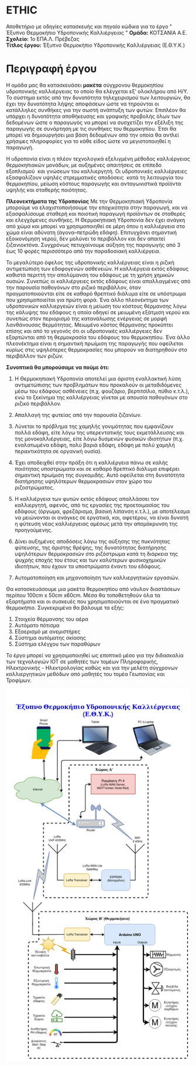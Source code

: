 # ETHIC
Αποθετήριο με οδηγίες κατασκευής και πηγαίο κώδικα για το έργο " Έξυπνο Θερμοκήπιο Υδροπονικής Καλλιέργειας "
**Ομάδα:** ΚΟΤΣΑΝΙΑ Α.Ε. <br/>
**Σχολείο:** 1ο ΕΠΑ.Λ. Πρέβεζας<br/>
**Τίτλος έργου:** Έξυπνο Θερμοκήπιο Υδροπονικής Καλλιέργειας (Ε.Θ.Υ.Κ.)<br/> 

Περιγραφή έργου
===============
Η ομάδα μας θα κατασκευάσει <b>μακέτα</b> σύγχρονου θερμοκηπίου υδροπονικής καλλιέργειας το οποίο θα ελέγχεται εξ' ολοκλήρου από Η/Υ. Το σύστημα εκτός από την δυνατότητα τηλεχειρισμού των λειτουργιών, θα έχει την δυνατότητα λήψης αποφάσεων ώστε να τηρούνται οι κατάλληλες συνθήκες για την σωστή ανάπτυξη των φυτών. Επιπλέον θα υπάρχει η δυνατότητα αποθήκευσης και γραφικής προβολής όλων των δεδομένων ώστε ο παραγωγός να μπορεί να συσχετίζει την εξέλιξη της παραγωγής σε συνάρτηση με τις συνθήκες του θερμοκηπίου. Έτσι θα μπορεί να δημιουργήσει μια βάση δεδομένων από την οποία θα αντλεί χρήσιμες πληροφορίες για το κάθε είδος ώστε να μεγιστοποιηθεί η παραγωγή.

Η υδροπονία είναι η πλέον τεχνολογικά εξελιγμένη μέθοδος καλλιέργειας θερμοκηπιακών μονάδων, με αυξημένες απαιτήσεις σε επίπεδο εξοπλισμού  και γνώσεων του καλλιεργητή. Οι υδροπονικές καλλιέργειες εξασφαλίζουν υψηλές στρεμματικές αποδόσεις  κατά τη λειτουργία του θερμοκηπίου, μείωση κόστους παραγωγής και ανταγωνιστικά προϊόντα υψηλής και σταθερής ποιότητας.

**Πλεονεκτήματα της Υδροπονίας**
Με την Θερμοκηπιακή Υδροπονία μπορούμε να ελαχιστοποιήσουμε την εποχικότητα στην παραγωγή, και να εξασφαλίσουμε σταθερή και ποιοτική παραγωγή προϊόντων σε σταθερές και ελεγχόμενες συνθήκες. Η Θερμοκηπιακή Υδροπονία δεν έχει ανάγκη από χώμα και μπορεί να χρησιμοποιηθεί σε μέρη όπου η καλλιέργεια στο χώμα είναι αδύνατη (άγονα–πετρώδη εδάφη).
Επιτυγχάνει σημαντική εξοικονόμηση νερού, δεν μολύνει το περιβάλλον και δεν απαιτεί ζιζανιοκτόνα. 
Συγχρόνως πετυχαίνουμε αύξηση της παραγωγής από 3 έως 10 φορές περισσότερο από την παραδοσιακή καλλιέργεια.

Το μεγαλύτερο όφελος της υδροπονικής καλλιέργειας είναι η ριζική αντιμετώπιση των εδαφογενών ασθενειών. Η καλλιέργεια εκτός εδάφους καθιστά περιττή την απολύμανση του εδάφους με τη χρήση χημικών ουσιών. Συνεπώς οι καλλιέργειες εκτός εδάφους είναι απαλλαγμένες από την παρουσία παθογόνων στο ριζικό περιβάλλον, όταν πραγματοποιούνται είτε σε καθαρό θρεπτικό διάλυμα είτε σε υπόστρωμα που χρησιμοποιείται για πρώτη φορά. Ένα άλλο πλεονέκτημα των υδροπονικών καλλιεργειών είναι η μείωση του κόστους θέρμανσης λόγω της κάλυψης του εδάφους η οποία οδηγεί σε μειωμένη εξάτμιση νερού και συνεπώς στον περιορισμό της κατανάλωσης ενέργειας σε μορφή λανθάνουσας θερμότητας. Μειωμένο κόστος θέρμανσης προκύπτει επίσης και από το γεγονός ότι οι υδροπονικές καλλιέργειες δεν εξαρτώνται από τη θερμοκρασία του εδάφους του θερμοκηπίου. Ένα άλλο πλεονέκτημα είναι η σημαντική πρωίμιση της παραγωγής που οφείλεται κυρίως στις υψηλότερες θερμοκρασίες που μπορούν να διατηρηθούν στο περιβάλλον των ριζών.

**Συνοπτικά θα μπορούσαμε να πούμε ότι:**
1. Η Θερμοκηπιακή Υδροπονία αποτελεί μια άριστη εναλλακτική λύση αντιμετώπισης των προβλημάτων που προκαλούν οι μεταδιδόμενες μέσω του εδάφους ασθένειες (π.χ. φουζάριο, βερτιτσίλιο, πύθιο κ.τ.λ.), ενώ το ξεκίνημα της καλλιέργειας γίνεται με απουσία παθογόνων στο ριζικό περιβάλλον.

2. Απαλλαγή της φυτείας από την παρουσία ζιζανίων.

3. Λύνεται το πρόβλημα της χαμηλής γονιμότητας που εμφανίζουν πολλά εδάφη, είτε λόγω της υπερεντατικής τους εκμετάλλευσης και της μονοκαλλιέργειας, είτε λόγω δυσμενών φυσικών ιδιοτήτων (π.χ. εναλατωμένα εδάφη, πολύ βαριά εδάφη, εδάφη με πολύ χαμηλή περιεκτικότητα σε οργανική ουσία).

4. Έχει αποδειχθεί στην πράξη ότι η καλλιέργεια πάνω σε καλής ποιότητας υποστρώματα και σε καθαρό θρεπτικό διάλυμα επιφέρει σημαντική πρωίμιση της συγκομιδής. Αυτό οφείλεται στη δυνατότητα διατήρησης υψηλότερων θερμοκρασιών στον χώρο του ριζοστρώματος.

5. Η καλλιέργεια των φυτών εκτός εδάφους απαλλάσσει τον καλλιεργητή, αφενός, από τις εργασίες της προετοιμασίας του εδάφους (όργωμα, φρεζάρισμα, βασική λίπανση κ.τ.λ.), με αποτέλεσμα να μειώνονται οι ανάγκες σε εργατικά, και, αφετέρου, να είναι δυνατή η φύτευση νέας καλλιέργειας αμέσως μετά την απομάκρυνση της προηγούμενης.

6. Δίνει αυξημένες αποδόσεις λόγω της αύξησης της πυκνότητας φύτευσης, της άριστης θρέψης, της δυνατότητας διατήρησης υψηλότερων θερμοκρασιών στο ριζόστρωμα κατά τη διάρκεια της ψυχρής εποχής του έτους και των καλύτερων φυσικοχημικών ιδιοτήτων, που έχουν τα υποστρώματα έναντι του εδάφους.

7. Αυτοματοποίηση και μηχανοποίηση των καλλιεργητικών εργασιών.

Θα κατασκευάσουμε μια μακέτα θερμοκηπίου από νάυλον διαστάσεων περίπου 100cm x 50cm x60cm. Μέσα θα τοποθετηθούν όλα τα εξαρτήματα και οι συσκευές που χρησιμοποιούνται σε ένα πραγματικό θερμοκήπιο. Συγκεκριμένα θα βάλουμε τα εξής:  
1.	Στοιχεία θέρμανσης του αέρα
2.	Αυτόματο πότισμα
3.  Εξαερισμό με ανεμιστήρες
4.  Σύστημα αυτόματης σκίασης
5.  Σύστημα ελέγχου των παραθύρων



Το έργο μπορεί να χρησιμοποιηθεί ως εποπτικό μέσο για την διδασκαλία των τεχνολογιών IOT σε μαθητές των τομέων Πληροφορικής, Ηλεκτρονικής - Ηλεκτρολογίας καθώς και για την μελέτη σύγχρονων καλλιεργητικών μεθόδων από μαθητές του τομέα Γεωπονίας και Τροφίμων.

![alt text](https://github.com/stav98/ETHIC/blob/master/resources/images/BlockDiagram_1s.png)


